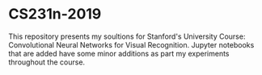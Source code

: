 # CS231n-2019

This repository presents my soultions for Stanford's University Course: Convolutional Neural Networks for Visual Recognition.
Jupyter notebooks that are added have some minor additions as part my experiments throughout the course.
